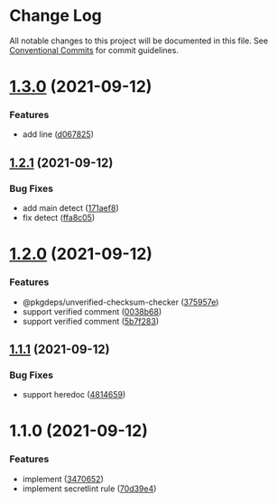# Change Log

All notable changes to this project will be documented in this file.
See [Conventional Commits](https://conventionalcommits.org) for commit guidelines.

# [1.3.0](https://github.com/pkgdeps/unverified-checksum-checker/compare/v1.2.1...v1.3.0) (2021-09-12)


### Features

* add line ([d067825](https://github.com/pkgdeps/unverified-checksum-checker/commit/d0678252d4d52ada14905c88faf215920b7dcb49))





## [1.2.1](https://github.com/pkgdeps/unverified-checksum-checker/compare/v1.2.0...v1.2.1) (2021-09-12)


### Bug Fixes

* add main detect ([171aef8](https://github.com/pkgdeps/unverified-checksum-checker/commit/171aef8d87581edb7659f8ca0c6a2b839db7b848))
* fix detect ([ffa8c05](https://github.com/pkgdeps/unverified-checksum-checker/commit/ffa8c059254bf81c2c4e4704b027a72f96209507))





# [1.2.0](https://github.com/pkgdeps/unverified-checksum-checker/compare/v1.1.1...v1.2.0) (2021-09-12)


### Features

* @pkgdeps/unverified-checksum-checker ([375957e](https://github.com/pkgdeps/unverified-checksum-checker/commit/375957ef108749b09a6d11eb682a977acc5bb04e))
* support verified comment ([0038b68](https://github.com/pkgdeps/unverified-checksum-checker/commit/0038b68ee81775b76fc5e774d6b284aea9bb2891))
* support verified comment ([5b7f283](https://github.com/pkgdeps/unverified-checksum-checker/commit/5b7f283553d0a8162360cb6f25c39cb8bfab0fe8))





## [1.1.1](https://github.com/pkgdeps/unverified-checksum-checker/compare/v1.1.0...v1.1.1) (2021-09-12)


### Bug Fixes

* support heredoc ([4814659](https://github.com/pkgdeps/unverified-checksum-checker/commit/4814659adb18d9efc6b321e1dd5ece749710a06b))





# 1.1.0 (2021-09-12)


### Features

* implement ([3470652](https://github.com/pkgdeps/unverified-checksum-checker/commit/34706526c31d26000fd4ee923e6feca112b9961c))
* implement secretlint rule ([70d39e4](https://github.com/pkgdeps/unverified-checksum-checker/commit/70d39e41d98e37255692302653d2908ddedf307f))
